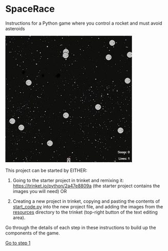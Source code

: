 # SpaceRace
Instructions for a Python game where you control a rocket and must avoid asteroids

![](demo.gif)

This project can be started by EITHER:

1. Going to the starter project in trinket and remixing it: https://trinket.io/python/2a47e8809a (the starter project contains the images you will need) OR

2. Creating a new project in trinket, copying and pasting the contents of [start_code.py](./resources/start_code.py) into the new project file, and adding the images from the [resources](./resources) directory to the trinket (top-right button of the text editing area).

Go through the details of each step in these instructions to build up the components of the game.

[Go to step 1](step01-create_rocket/)
